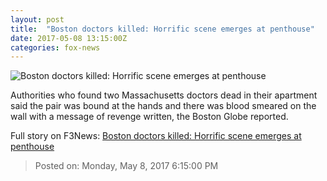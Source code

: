 ```yaml
---
layout: post
title:  "Boston doctors killed: Horrific scene emerges at penthouse"
date: 2017-05-08 13:15:00Z
categories: fox-news
---
```


![Boston doctors killed: Horrific scene emerges at penthouse](http://a57.foxnews.com/media2.foxnews.com/BrightCove/694940094001/2017/05/08/876/493/694940094001_5425769597001_5425759863001-vs.jpg?ve=1&tl=1)

Authorities who found two Massachusetts doctors dead in their apartment said the pair was bound at the hands and there was blood smeared on the wall with a message of revenge written, the Boston Globe reported.


Full story on F3News: [Boston doctors killed: Horrific scene emerges at penthouse](http://www.f3nws.com/n/qUkVvE)

> Posted on: Monday, May 8, 2017 6:15:00 PM
